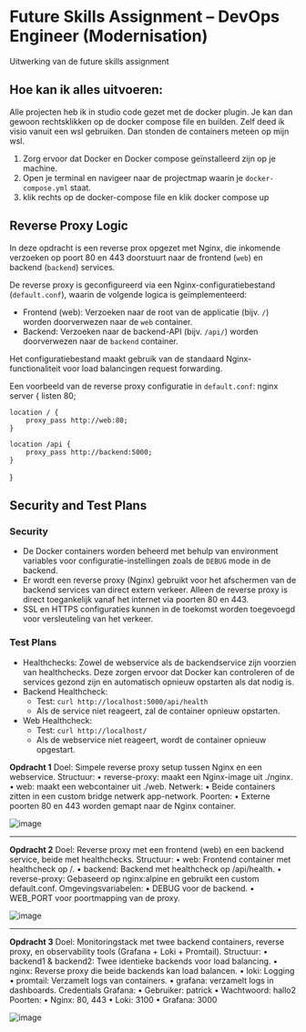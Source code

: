 # Future Skills Assignment – DevOps Engineer (Modernisation)

Uitwerking van de future skills assignment

## Hoe kan ik alles uitvoeren:
Alle projecten heb ik in studio code gezet met de docker plugin. Je kan dan gewoon rechtsklikken op de docker compose file en builden. Zelf deed ik visio vanuit een wsl gebruiken. Dan stonden de containers meteen op mijn wsl.

1. Zorg ervoor dat Docker en Docker compose geïnstalleerd zijn op je machine.
2. Open je terminal en navigeer naar de projectmap waarin je `docker-compose.yml` staat.
3. klik rechts op de docker-compose file en klik docker compose up

## Reverse Proxy Logic

In deze opdracht is een reverse prox opgezet met Nginx, die inkomende verzoeken op poort 80 en 443 doorstuurt naar de frontend (`web`) en backend (`backend`) services. 

De reverse proxy is geconfigureerd via een Nginx-configuratiebestand (`default.conf`), waarin de volgende logica is geïmplementeerd:
- Frontend (web): Verzoeken naar de root van de applicatie (bijv. `/`) worden doorverwezen naar de `web` container.
- Backend: Verzoeken naar de backend-API (bijv. `/api/`) worden doorverwezen naar de `backend` container.

Het configuratiebestand maakt gebruik van de standaard Nginx-functionaliteit voor load balancingen request forwarding.

Een voorbeeld van de reverse proxy configuratie in `default.conf`:
nginx
server {
    listen 80;

    location / {
        proxy_pass http://web:80;
    }

    location /api {
        proxy_pass http://backend:5000;
    }
}

## Security and Test Plans

### Security
- De Docker containers worden beheerd met behulp van environment variables voor configuratie-instellingen zoals de `DEBUG` mode in de backend.
- Er wordt een reverse proxy (Nginx) gebruikt voor het afschermen van de backend services van direct extern verkeer. Alleen de reverse proxy is direct toegankelijk vanaf het internet via poorten 80 en 443.
- SSL en HTTPS configuraties kunnen in de toekomst worden toegevoegd voor versleuteling van het verkeer.

### Test Plans
- Healthchecks: Zowel de webservice als de backendservice zijn voorzien van healthchecks. Deze zorgen ervoor dat Docker kan controleren of de services gezond zijn en automatisch opnieuw opstarten als dat nodig is.
- Backend Healthcheck:
  - Test: `curl http://localhost:5000/api/health`
  - Als de service niet reageert, zal de container opnieuw opstarten.
- Web Healthcheck:
  - Test: `curl http://localhost/`
  - Als de webservice niet reageert, wordt de container opnieuw opgestart.



**Opdracht 1**
Doel: Simpele reverse proxy setup tussen Nginx en een webservice.
Structuur:
•	reverse-proxy: maakt een Nginx-image uit ./nginx.
•	web: maakt een webcontainer uit ./web.
Netwerk:
•	Beide containers zitten in een custom bridge netwerk app-network.
Poorten:
•	Externe poorten 80 en 443 worden gemapt naar de Nginx container.

![image](https://github.com/user-attachments/assets/93a63564-d96a-4747-87ef-8302e53214f6)

________________________________________
**Opdracht 2**
Doel: Reverse proxy met een frontend (web) en een backend service, beide met healthchecks.
Structuur:
•	web: Frontend container met healthcheck op /.
•	backend: Backend met healthcheck op /api/health.
•	reverse-proxy: Gebaseerd op nginx:alpine en gebruikt een custom default.conf.
Omgevingsvariabelen:
•	DEBUG voor de backend.
•	WEB_PORT voor poortmapping van de proxy.

![image](https://github.com/user-attachments/assets/c2a5fd9d-6238-4765-9cb9-c0ea21c5bb52)

________________________________________
**Opdracht 3**
Doel: Monitoringstack met twee backend containers, reverse proxy, en observability tools (Grafana + Loki + Promtail).
Structuur:
•	backend1 & backend2: Twee identieke backends voor load balancing.
•	nginx: Reverse proxy die beide backends kan load balancen.
•	loki: Logging
•	promtail: Verzamelt logs van containers.
•	grafana: verzamelt logs in dashboards.
Credentials Grafana:
•	Gebruiker: patrick
•	Wachtwoord: hallo2
Poorten:
•	Nginx: 80, 443
•	Loki: 3100
•	Grafana: 3000

![image](https://github.com/user-attachments/assets/82ec6475-0843-40ab-a5ae-8bfb09b6949b)

